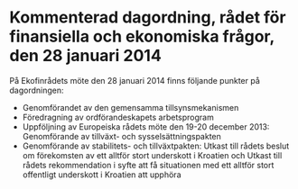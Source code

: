 # Kommenterad dagordning, rådet för finansiella och ekonomiska frågor, den 28 januari 2014

På Ekofinrådets möte den 28 januari 2014 finns följande punkter på dagordningen:

* Genomförandet av den gemensamma tillsynsmekanismen
* Föredragning av ordförandeskapets arbetsprogram
* Uppföljning av Europeiska rådets möte den 19\-20 december 2013: Genomförande av tillväxt\- och sysselsättningspakten
* Genomförande av stabilitets\- och tillväxtpakten: Utkast till rådets beslut om förekomsten av ett alltför stort underskott i Kroatien och Utkast till rådets rekommendation i syfte att få situationen med ett alltför stort offentligt underskott i Kroatien att upphöra
